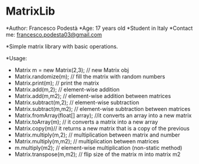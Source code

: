 # MatrixLib
   *Author: Francesco Podestà
   *Age: 17 years old
   *Student in Italy
   *Contact me: francesco.podesta03@gmail.com

   *Simple matrix library with basic operations.



 
  *Usage:

 * Matrix m = new Matrix(2,3);  // new Matrix obj
 * Matrix.randomize(m);   // fill the matrix with random numbers
 * Matrix.print(m);  // print the matrix
 * Matrix.add(m,2); // element-wise addition
 * Matrix.add(m,m2); // element-wise addition between matrices
 * Matrix.subtract(m,2); // element-wise subtraction
 * Matrix.subtract(m,m2); // element-wise subtraction between matrices
 * Matrix.fromArray(float[] array); //it converts an array into a new matrix
 * Matrix.toArray(m); // it converts a matrix into a new array
 * Matrix.copy(m)// it returns a new matrix that is a copy of the previous
 * Matrix.multiply(m,2); // multiplication between matrix and number
 * Matrix.multiply(m,m2); //  multiplication between matrices
 * m.multiply(m2); // element-wise multiplication (non-static method)
 * Matrix.transpose(m,m2); // flip size of the matrix m into matrix m2


 
